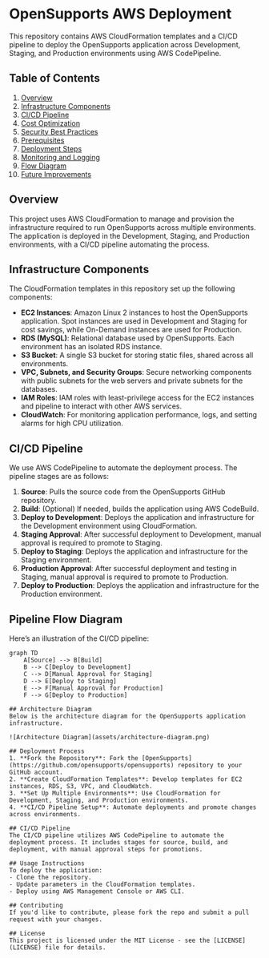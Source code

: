 # OpenSupports AWS Deployment

This repository contains AWS CloudFormation templates and a CI/CD pipeline to deploy the OpenSupports application across Development, Staging, and Production environments using AWS CodePipeline.

## Table of Contents
1. [Overview](#overview)
2. [Infrastructure Components](#infrastructure-components)
3. [CI/CD Pipeline](#cicd-pipeline)
4. [Cost Optimization](#cost-optimization)
5. [Security Best Practices](#security-best-practices)
6. [Prerequisites](#prerequisites)
7. [Deployment Steps](#deployment-steps)
8. [Monitoring and Logging](#monitoring-and-logging)
9. [Flow Diagram](#flow-diagram)
10. [Future Improvements](#future-improvements)

## Overview
This project uses AWS CloudFormation to manage and provision the infrastructure required to run OpenSupports across multiple environments. The application is deployed in the Development, Staging, and Production environments, with a CI/CD pipeline automating the process.

## Infrastructure Components
The CloudFormation templates in this repository set up the following components:
- **EC2 Instances**: Amazon Linux 2 instances to host the OpenSupports application. Spot instances are used in Development and Staging for cost savings, while On-Demand instances are used for Production.
- **RDS (MySQL)**: Relational database used by OpenSupports. Each environment has an isolated RDS instance.
- **S3 Bucket**: A single S3 bucket for storing static files, shared across all environments.
- **VPC, Subnets, and Security Groups**: Secure networking components with public subnets for the web servers and private subnets for the databases.
- **IAM Roles**: IAM roles with least-privilege access for the EC2 instances and pipeline to interact with other AWS services.
- **CloudWatch**: For monitoring application performance, logs, and setting alarms for high CPU utilization.

## CI/CD Pipeline
We use AWS CodePipeline to automate the deployment process. The pipeline stages are as follows:
1. **Source**: Pulls the source code from the OpenSupports GitHub repository.
2. **Build**: (Optional) If needed, builds the application using AWS CodeBuild.
3. **Deploy to Development**: Deploys the application and infrastructure for the Development environment using CloudFormation.
4. **Staging Approval**: After successful deployment to Development, manual approval is required to promote to Staging.
5. **Deploy to Staging**: Deploys the application and infrastructure for the Staging environment.
6. **Production Approval**: After successful deployment and testing in Staging, manual approval is required to promote to Production.
7. **Deploy to Production**: Deploys the application and infrastructure for the Production environment.

## Pipeline Flow Diagram
Here’s an illustration of the CI/CD pipeline:

```mermaid
graph TD
    A[Source] --> B[Build]
    B --> C[Deploy to Development]
    C --> D[Manual Approval for Staging]
    D --> E[Deploy to Staging]
    E --> F[Manual Approval for Production]
    F --> G[Deploy to Production]

## Architecture Diagram
Below is the architecture diagram for the OpenSupports application infrastructure.

![Architecture Diagram](assets/architecture-diagram.png)

## Deployment Process
1. **Fork the Repository**: Fork the [OpenSupports](https://github.com/opensupports/opensupports) repository to your GitHub account.
2. **Create CloudFormation Templates**: Develop templates for EC2 instances, RDS, S3, VPC, and CloudWatch.
3. **Set Up Multiple Environments**: Use CloudFormation for Development, Staging, and Production environments.
4. **CI/CD Pipeline Setup**: Automate deployments and promote changes across environments.

## CI/CD Pipeline
The CI/CD pipeline utilizes AWS CodePipeline to automate the deployment process. It includes stages for source, build, and deployment, with manual approval steps for promotions.

## Usage Instructions
To deploy the application:
- Clone the repository.
- Update parameters in the CloudFormation templates.
- Deploy using AWS Management Console or AWS CLI.

## Contributing
If you'd like to contribute, please fork the repo and submit a pull request with your changes.

## License
This project is licensed under the MIT License - see the [LICENSE](LICENSE) file for details.
